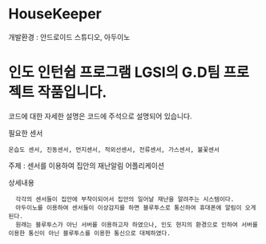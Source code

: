 # HouseKeeper

개발환경 : 안드로이드 스튜디오, 아두이노

# 인도 인턴쉽 프로그램 LGSI의  G.D팀 프로젝트 작품입니다.

코드에 대한 자세한 설명은 코드에 주석으로 설명되어 있습니다.


필요한 센서
    
    온습도 센서, 진동센서, 먼지센서, 적외선센서, 전류센서, 가스센서, 불꽃센서

주제 : 센서를 이용하여 집안의 재난알림 어플리케이션

상세내용

      각각의 센서들이 집안에 부착이되어서 집안의 일어날 재난을 알려주는 시스템이다.
      아두이노를 이용하여 센서들이 이상감지를 하면 블루투스로 통신하여 휴대폰에 알림이 오게된다.
      원래는 블루투스가 아닌 서버를 이용하고자 하였으나, 인도 현지의 환경으로 인하여 서버를 이용한 통신이 아닌 블루투스를 이용한 통신으로 대체하였다.

